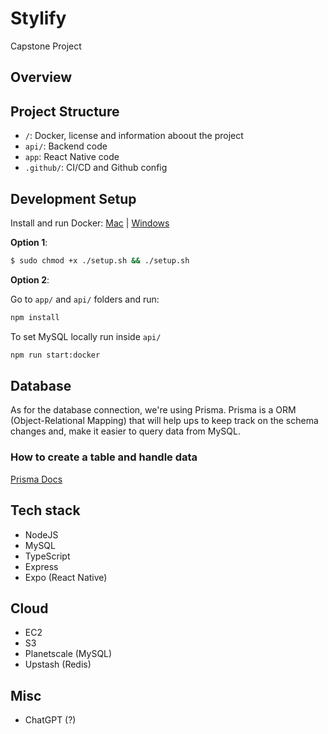 # Stylify

Capstone Project

## Overview

## Project Structure

- `/`: Docker, license and information aboout the project
- `api/`: Backend code
- `app`: React Native code
- `.github/`: CI/CD and Github config

## Development Setup

Install and run Docker: [Mac](https://docs.docker.com/desktop/install/mac-install/) | [Windows](https://docs.docker.com/desktop/install/windows-install/)

**Option 1**: 

```bash
$ sudo chmod +x ./setup.sh && ./setup.sh
```

**Option 2**:

Go to `app/` and `api/` folders and run:

```bash
npm install
```

To set MySQL locally run inside `api/`

```bash
npm run start:docker
```

## Database

As for the database connection, we're using Prisma. Prisma is a ORM (Object-Relational Mapping) that will help ups to keep track on the schema changes and,
make it easier to query data from MySQL.

### How to create a table and handle data

[Prisma Docs](https://www.prisma.io/docs/getting-started/quickstart)

## Tech stack

- NodeJS
- MySQL
- TypeScript
- Express
- Expo (React Native)

## Cloud

- EC2
- S3
- Planetscale (MySQL)
- Upstash (Redis)

## Misc

- ChatGPT (?)